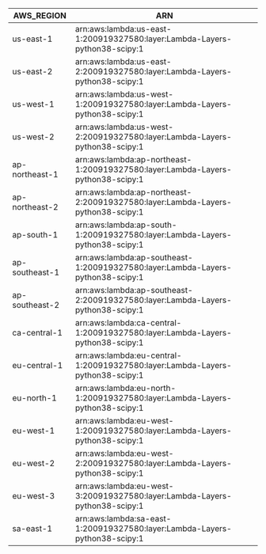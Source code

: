 AWS_REGION      |  ARN
----------------|---------------------------------------------------------------------------------
us-east-1       |  arn:aws:lambda:us-east-1:200919327580:layer:Lambda-Layers-python38-scipy:1
us-east-2       |  arn:aws:lambda:us-east-2:200919327580:layer:Lambda-Layers-python38-scipy:1
us-west-1       |  arn:aws:lambda:us-west-1:200919327580:layer:Lambda-Layers-python38-scipy:1
us-west-2       |  arn:aws:lambda:us-west-2:200919327580:layer:Lambda-Layers-python38-scipy:1
ap-northeast-1  |  arn:aws:lambda:ap-northeast-1:200919327580:layer:Lambda-Layers-python38-scipy:1
ap-northeast-2  |  arn:aws:lambda:ap-northeast-2:200919327580:layer:Lambda-Layers-python38-scipy:1
ap-south-1      |  arn:aws:lambda:ap-south-1:200919327580:layer:Lambda-Layers-python38-scipy:1
ap-southeast-1  |  arn:aws:lambda:ap-southeast-1:200919327580:layer:Lambda-Layers-python38-scipy:1
ap-southeast-2  |  arn:aws:lambda:ap-southeast-2:200919327580:layer:Lambda-Layers-python38-scipy:1
ca-central-1    |  arn:aws:lambda:ca-central-1:200919327580:layer:Lambda-Layers-python38-scipy:1
eu-central-1    |  arn:aws:lambda:eu-central-1:200919327580:layer:Lambda-Layers-python38-scipy:1
eu-north-1      |  arn:aws:lambda:eu-north-1:200919327580:layer:Lambda-Layers-python38-scipy:1
eu-west-1       |  arn:aws:lambda:eu-west-1:200919327580:layer:Lambda-Layers-python38-scipy:1
eu-west-2       |  arn:aws:lambda:eu-west-2:200919327580:layer:Lambda-Layers-python38-scipy:1
eu-west-3       |  arn:aws:lambda:eu-west-3:200919327580:layer:Lambda-Layers-python38-scipy:1
sa-east-1       |  arn:aws:lambda:sa-east-1:200919327580:layer:Lambda-Layers-python38-scipy:1

